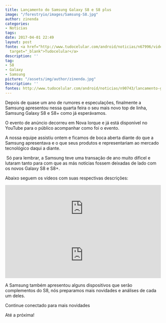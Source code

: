 ```yaml
---
title: Lançamento do Samsung Galaxy S8 e S8 plus
image: "/forestryio/images/Samsung-S8.jpg"
author: zinenda
categories:
- Noticias
tags: 
date: 2017-04-01 22:49
layout: post
fonte: <a href="http://www.tudocelular.com/android/noticias/n67996/videochamadas-no-android-via-booyah-app.html"
  target="_blank">Tudocelular</a>
description: ''
tag:
- S8
- Galaxy
- Samsung
picture: "/assets/img/author/zinenda.jpg"
Description: ''
fontes: http://www.tudocelular.com/android/noticias/n90743/lancamento-galaxy-s8-video-do-tudocelular.html
---
```



Depois de quase um ano de rumores e especulações, finalmente a Samsung apresentou nessa quarta feira o seu mais novo top de linha, Samsung Galaxy S8 e S8+ como já esperávamos.

O evento de anúncio decorreu em Nova Iorque e já está disponível no YouTube para o público acompanhar como foi o evento.

A nossa equipe assistiu ontem e ficamos de boca aberta diante do que a Samsung apresentava e o que seus produtos e representaria​m ao mercado tecnológico daqui a diante.

 Só para lembrar, a Samsung teve uma transação de ano muito dificel e lutaram tanto para com que as más notícias fossem deixadas de lado com os novos Galaxy S8 e S8+.

Abaixo seguem os vídeos com suas respectivas descrições:

<div class="video-container"><iframe width="100%" height="auto" src="https://www.youtube.com/embed/hX6gdm5_YS0" frameborder="0" allowfullscreen="" async="" preload=""></iframe>

</div><iframe width="100%" height="auto" src="https://www.youtube.com/embed/D8Ert5yjMV4" frameborder="0" allowfullscreen="" async="" preload=""></iframe>




A Samsung também apresentou alguns dispositivos que serão complementos do S8, nós preparamos mais novidades e análises de cada um deles.

Continue conectado para mais novidades

Até a próxima!